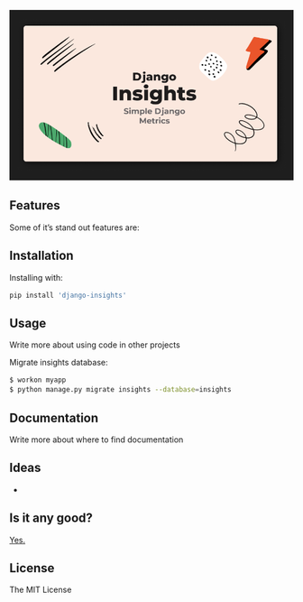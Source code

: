 !["Django Insights"](docs/img/banner.png)

## Features

Some of it’s stand out features are:

## Installation

Installing with:

```bash
pip install 'django-insights'
```

## Usage

Write more about using code in other projects

Migrate insights database:

```bash
$ workon myapp
$ python manage.py migrate insights --database=insights
```

## Documentation

Write more about where to find documentation

## Ideas

-

## Is it any good?

[Yes.](http://news.ycombinator.com/item?id=3067434)

## License

The MIT License
